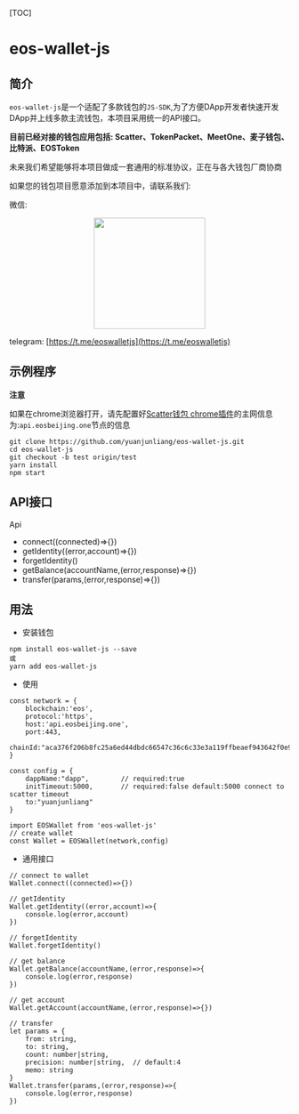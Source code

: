 [TOC]

# eos-wallet-js

## 简介

`eos-wallet-js`是一个适配了多款钱包的`JS-SDK`,为了方便DApp开发者快速开发DApp并上线多款主流钱包，本项目采用统一的API接口。

**目前已经对接的钱包应用包括: Scatter、TokenPacket、MeetOne、麦子钱包、比特派、EOSToken**

未来我们希望能够将本项目做成一套通用的标准协议，正在与各大钱包厂商协商

如果您的钱包项目愿意添加到本项目中，请联系我们:

微信: 
<div align="center">
    <img src="https://github.com/yuanjunliang/eos-wallet-js/blob/master/doc/wechat.jpeg?raw=true" width="200px">
</div>

telegram: [https://t.me/eoswalletjs](https://t.me/eoswalletjs)

## 示例程序

**注意**

如果在chrome浏览器打开，请先配置好[Scatter钱包 chrome插件](https://chrome.google.com/webstore/detail/scatter/ammjpmhgckkpcamddpolhchgomcojkle)的主网信息为:`api.eosbeijing.one`节点的信息


```
git clone https://github.com/yuanjunliang/eos-wallet-js.git
cd eos-wallet-js
git checkout -b test origin/test
yarn install
npm start
```

## API接口

Api

- connect((connected)=>{})
- getIdentity((error,account)=>{})
- forgetIdentity()
- getBalance(accountName,(error,response)=>{})
- transfer(params,(error,response)=>{})

## 用法

- 安装钱包

```
npm install eos-wallet-js --save
或
yarn add eos-wallet-js
```

- 使用

```
const network = {
    blockchain:'eos',
    protocol:'https',
    host:'api.eosbeijing.one',
    port:443,
    chainId:"aca376f206b8fc25a6ed44dbdc66547c36c6c33e3a119ffbeaef943642f0e906"
}

const config = {
    dappName:"dapp",        // required:true
    initTimeout:5000,       // required:false default:5000 connect to scatter timeout
    to:"yuanjunliang"
}

import EOSWallet from 'eos-wallet-js'
// create wallet
const Wallet = EOSWallet(network,config)
```

- 通用接口

```
// connect to wallet
Wallet.connect((connected)=>{})

// getIdentity
Wallet.getIdentity((error,account)=>{
	console.log(error,account)
})

// forgetIdentity
Wallet.forgetIdentity()

// get balance
Wallet.getBalance(accountName,(error,response)=>{
    console.log(error,response)
})

// get account
Wallet.getAccount(accountName,(error,response)=>{})

// transfer
let params = {
    from: string,
    to: string,
    count: number|string,
    precision: number|string,  // default:4
    memo: string
}
Wallet.transfer(params,(error,response)=>{
	console.log(error,response)
})
```